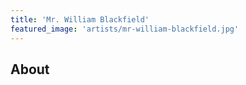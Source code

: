 ```yaml
---
title: 'Mr. William Blackfield'
featured_image: 'artists/mr-william-blackfield.jpg'
---
```


## About


